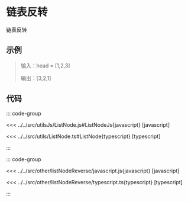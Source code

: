 # 链表反转

链表反转

## 示例

> 输入：head = [1,2,3]
>
> 输出：[3,2,1]

## 代码

::: code-group

<<< ../../src/utilsJs/ListNode.js#ListNodeJs{javascript} [javascript]

<<< ../../src/utils/ListNode.ts#ListNode{typescript} [typescript]

:::

::: code-group

<<< ../../src/other/listNodeReverse/javascript.js{javascript} [javascript]

<<< ../../src/other/listNodeReverse/typescript.ts{typescript} [typescript]

:::
